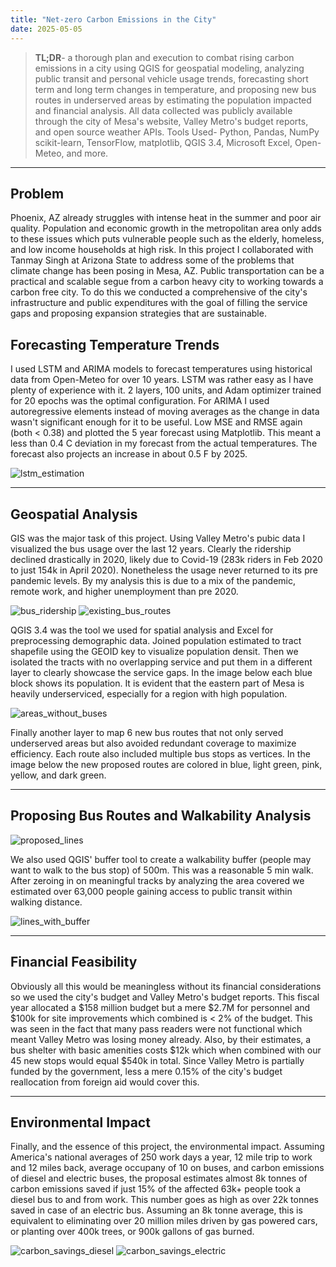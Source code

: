 ```yaml
---
title: "Net-zero Carbon Emissions in the City"
date: 2025-05-05
---
```


> **TL;DR**- a thorough plan and execution to combat rising carbon emissions in a city using QGIS for geospatial modeling, analyzing public transit and personal vehicle usage trends, forecasting short term and long term changes in temperature, and proposing new bus routes in underserved areas by estimating the population impacted and financial analysis. All data collected was publicly available through the city of Mesa's website, Valley Metro's budget reports, and open source weather APIs. Tools Used- Python, Pandas, NumPy scikit-learn, TensorFlow, matplotlib, QGIS 3.4, Microsoft Excel, Open-Meteo, and more.

---

## Problem

Phoenix, AZ already struggles with intense heat in the summer and poor air quality. Population and economic growth in the metropolitan area only adds to these issues which puts vulnerable people such as the elderly, homeless, and low income households at high risk. In this project I collaborated with Tanmay Singh at Arizona State to address some of the problems that climate change has been posing in Mesa, AZ. Public transportation can be a practical and scalable segue from a carbon heavy city to working towards a carbon free city. To do this we conducted a comprehensive of the city's infrastructure and public expenditures with the goal of filling the service gaps and proposing expansion strategies that are sustainable.

## Forecasting Temperature Trends

I used LSTM and ARIMA models to forecast temperatures using historical data from Open-Meteo for over 10 years. LSTM was rather easy as I have plenty of experience with it. 2 layers, 100 units, and Adam optimizer trained for 20 epochs was the optimal configuration. For ARIMA I used autoregressive elements instead of moving averages as the change in data wasn't significant enough for it to be useful. Low MSE and RMSE again (both < 0.38) and plotted the 5 year forecast using Matplotlib. This meant a less than 0.4 C deviation in my forecast from the actual temperatures. The forecast also projects an increase in about 0.5 F by 2025.

![lstm_estimation](/images/30_day_forecast.png)

---

## Geospatial Analysis

GIS was the major task of this project. Using Valley Metro's pubic data I visualized the bus usage over the last 12 years. Clearly the ridership declined drastically in 2020, likely due to Covid-19 (283k riders in Feb 2020 to just 154k in April 2020). Nonetheless the usage never returned to its pre pandemic levels. By my analysis this is due to a mix of the pandemic, remote work, and higher unemployment than pre 2020.

![bus_ridership](/images/bus_ridership.png)
![existing_bus_routes](/images/existing_bus_routes.png)

QGIS 3.4 was the tool we used for spatial analysis and Excel for preprocessing demographic data. Joined population estimated to tract shapefile using the GEOID key to visualize population densit. Then we isolated the tracts with no overlapping service and put them in a different layer to clearly showcase the service gaps. In the image below each blue block shows its population. It is evident that the eastern part of Mesa is heavily underserviced, especially for a region with high population.

![areas_without_buses](/images/areas_without_buses.png)

Finally another layer to map 6 new bus routes that not only served underserved areas but also avoided redundant coverage to maximize efficiency. Each route also included multiple bus stops as vertices. In the image below the new proposed routes are colored in blue, light green, pink, yellow, and dark green.

---

## Proposing Bus Routes and Walkability Analysis

![proposed_lines](/images/proposed_lines.png)

We also used QGIS' buffer tool to create a walkability buffer (people may want to walk to the bus stop) of 500m. This was a reasonable 5 min walk. After zeroing in on meaningful tracks by analyzing the area covered we estimated over 63,000 people gaining access to public transit within walking distance.

![lines_with_buffer](/images/lines_with_buffer.png)

---

## Financial Feasibility

Obviously all this would be meaningless without its financial considerations so we used the city's budget and Valley Metro's budget reports. This fiscal year allocated a $158 million budget but a mere $2.7M for personnel and $100k for site improvements which combined is < 2% of the budget. This was seen in the fact that many pass readers were not functional which meant Valley Metro was losing money already. Also, by their estimates, a bus shelter with basic amenities costs $12k which when combined with our 45 new stops would equal $540k in total. Since Valley Metro is partially funded by the government, less a mere 0.15% of the city's budget reallocation from foreign aid would cover this.

---

## Environmental Impact

Finally, and the essence of this project, the environmental impact. Assuming America's national averages of 250 work days a year, 12 mile trip to work and 12 miles back, average occupany of 10 on buses, and carbon emissions of diesel and electric buses, the proposal estimates almost 8k tonnes of carbon emissions saved if just 15% of the affected 63k+ people took a diesel bus to and from work. This number goes as high as over 22k tonnes saved in case of an electric bus. Assuming an 8k tonne average, this is equivalent to eliminating over 20 million miles driven by gas powered cars, or planting over 400k trees, or 900k gallons of gas burned.

![carbon_savings_diesel](/images/carbon_savings_diesel.png)
![carbon_savings_electric](/images/carbon_savings_electric.png)